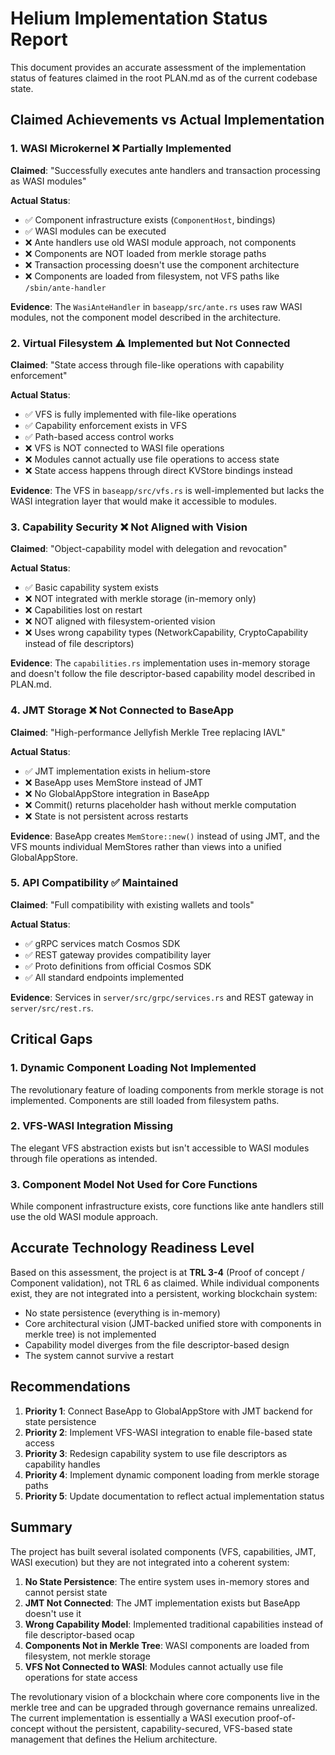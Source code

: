 # Helium Implementation Status Report

This document provides an accurate assessment of the implementation status of features claimed in the root PLAN.md as of the current codebase state.

## Claimed Achievements vs Actual Implementation

### 1. WASI Microkernel ❌ **Partially Implemented**

**Claimed**: "Successfully executes ante handlers and transaction processing as WASI modules"

**Actual Status**:
- ✅ Component infrastructure exists (`ComponentHost`, bindings)
- ✅ WASI modules can be executed
- ❌ Ante handlers use old WASI module approach, not components
- ❌ Components are NOT loaded from merkle storage paths
- ❌ Transaction processing doesn't use the component architecture
- ❌ Components are loaded from filesystem, not VFS paths like `/sbin/ante-handler`

**Evidence**: The `WasiAnteHandler` in `baseapp/src/ante.rs` uses raw WASI modules, not the component model described in the architecture.

### 2. Virtual Filesystem ⚠️ **Implemented but Not Connected**

**Claimed**: "State access through file-like operations with capability enforcement"

**Actual Status**:
- ✅ VFS is fully implemented with file-like operations
- ✅ Capability enforcement exists in VFS
- ✅ Path-based access control works
- ❌ VFS is NOT connected to WASI file operations
- ❌ Modules cannot actually use file operations to access state
- ❌ State access happens through direct KVStore bindings instead

**Evidence**: The VFS in `baseapp/src/vfs.rs` is well-implemented but lacks the WASI integration layer that would make it accessible to modules.

### 3. Capability Security ❌ **Not Aligned with Vision**

**Claimed**: "Object-capability model with delegation and revocation"

**Actual Status**:
- ✅ Basic capability system exists
- ❌ NOT integrated with merkle storage (in-memory only)
- ❌ Capabilities lost on restart
- ❌ NOT aligned with filesystem-oriented vision
- ❌ Uses wrong capability types (NetworkCapability, CryptoCapability instead of file descriptors)

**Evidence**: The `capabilities.rs` implementation uses in-memory storage and doesn't follow the file descriptor-based capability model described in PLAN.md.

### 4. JMT Storage ❌ **Not Connected to BaseApp**

**Claimed**: "High-performance Jellyfish Merkle Tree replacing IAVL"

**Actual Status**:
- ✅ JMT implementation exists in helium-store
- ❌ BaseApp uses MemStore instead of JMT
- ❌ No GlobalAppStore integration in BaseApp
- ❌ Commit() returns placeholder hash without merkle computation
- ❌ State is not persistent across restarts

**Evidence**: BaseApp creates `MemStore::new()` instead of using JMT, and the VFS mounts individual MemStores rather than views into a unified GlobalAppStore.

### 5. API Compatibility ✅ **Maintained**

**Claimed**: "Full compatibility with existing wallets and tools"

**Actual Status**:
- ✅ gRPC services match Cosmos SDK
- ✅ REST gateway provides compatibility layer
- ✅ Proto definitions from official Cosmos SDK
- ✅ All standard endpoints implemented

**Evidence**: Services in `server/src/grpc/services.rs` and REST gateway in `server/src/rest.rs`.

## Critical Gaps

### 1. Dynamic Component Loading Not Implemented
The revolutionary feature of loading components from merkle storage is not implemented. Components are still loaded from filesystem paths.

### 2. VFS-WASI Integration Missing
The elegant VFS abstraction exists but isn't accessible to WASI modules through file operations as intended.

### 3. Component Model Not Used for Core Functions
While component infrastructure exists, core functions like ante handlers still use the old WASI module approach.

## Accurate Technology Readiness Level

Based on this assessment, the project is at **TRL 3-4** (Proof of concept / Component validation), not TRL 6 as claimed. While individual components exist, they are not integrated into a persistent, working blockchain system:

- No state persistence (everything is in-memory)
- Core architectural vision (JMT-backed unified store with components in merkle tree) is not implemented
- Capability model diverges from the file descriptor-based design
- The system cannot survive a restart

## Recommendations

1. **Priority 1**: Connect BaseApp to GlobalAppStore with JMT backend for state persistence
2. **Priority 2**: Implement VFS-WASI integration to enable file-based state access
3. **Priority 3**: Redesign capability system to use file descriptors as capability handles
4. **Priority 4**: Implement dynamic component loading from merkle storage paths
5. **Priority 5**: Update documentation to reflect actual implementation status

## Summary

The project has built several isolated components (VFS, capabilities, JMT, WASI execution) but they are not integrated into a coherent system:

1. **No State Persistence**: The entire system uses in-memory stores and cannot persist state
2. **JMT Not Connected**: The JMT implementation exists but BaseApp doesn't use it
3. **Wrong Capability Model**: Implemented traditional capabilities instead of file descriptor-based ocap
4. **Components Not in Merkle Tree**: WASI components are loaded from filesystem, not merkle storage
5. **VFS Not Connected to WASI**: Modules cannot actually use file operations for state access

The revolutionary vision of a blockchain where core components live in the merkle tree and can be upgraded through governance remains unrealized. The current implementation is essentially a WASI execution proof-of-concept without the persistent, capability-secured, VFS-based state management that defines the Helium architecture.